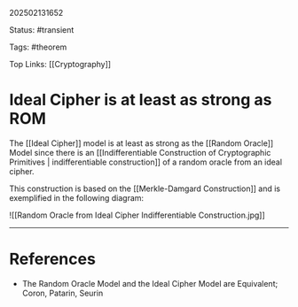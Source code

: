 202502131652

Status: #transient 

Tags: #theorem

Top Links: [[Cryptography]] 

# Ideal Cipher is at least as strong as ROM

The [[Ideal Cipher]] model is at least as strong as the [[Random Oracle]] Model since there is an [[Indifferentiable Construction of Cryptographic Primitives | indifferentiable construction]] of a random oracle from an ideal cipher.

This construction is based on the [[Merkle-Damgard Construction]] and is exemplified in the following diagram:

![[Random Oracle from Ideal Cipher Indifferentiable Construction.jpg]]

---
# References

- The Random Oracle Model and the Ideal Cipher Model are Equivalent; Coron, Patarin, Seurin